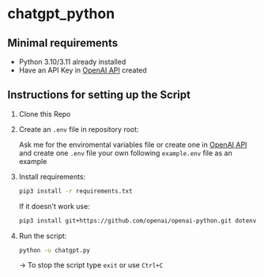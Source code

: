 # chatgpt_python

## Minimal requirements

* Python 3.10/3.11 already installed
* Have an API Key in [OpenAI API](openai.com/api) created

## Instructions for setting up the Script

1. Clone this Repo

2. Create an `.env` file in repository root:

    Ask me for the enviromental variables file or create one in [OpenAI API](openai.com/api) and create one `.env` file your own following `example.env` file as an example

3. Install requirements:

    ```bash
    pip3 install -r requirements.txt
    ```

    If it doesn't work use:

    ```bash
    pip3 install git+https://github.com/openai/openai-python.git dotenv
    ```

4. Run the script:

    ```bash
    python -u chatgpt.py
    ```

    -> To stop the script type `exit` or use `Ctrl+C`
